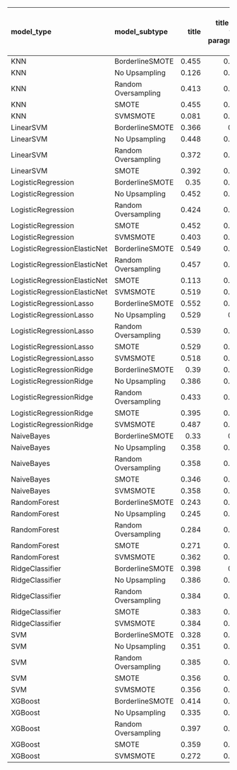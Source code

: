 | model_type                   | model_subtype       |   title |   title and first paragraph |   title and 5 sentences | title and 10 sentences   |   title and first sentence each paragraph |   raw text |
|:-----------------------------|:--------------------|--------:|----------------------------:|------------------------:|:-------------------------|------------------------------------------:|-----------:|
| KNN                          | BorderlineSMOTE     |   0.455 |                       0.041 |                   0.298 | 0.362                    |                                     0.399 |      0.304 |
| KNN                          | No Upsampling       |   0.126 |                       0.342 |                   0.321 | 0.395                    |                                     0.484 |      0.317 |
| KNN                          | Random Oversampling |   0.413 |                       0.044 |                   0.274 | 0.371                    |                                     0.375 |      0.314 |
| KNN                          | SMOTE               |   0.455 |                       0.338 |                   0.163 | 0.426                    |                                     0.372 |      0.027 |
| KNN                          | SVMSMOTE            |   0.081 |                       0.173 |                   0.297 | 0.400                    |                                     0.34  |      0.303 |
| LinearSVM                    | BorderlineSMOTE     |   0.366 |                       0.41  |                   0.376 | 0.406                    |                                     0.452 |      0.459 |
| LinearSVM                    | No Upsampling       |   0.448 |                       0.406 |                   0.347 | 0.396                    |                                     0.397 |      0.398 |
| LinearSVM                    | Random Oversampling |   0.372 |                       0.361 |                   0.342 | 0.444                    |                                     0.457 |      0.471 |
| LinearSVM                    | SMOTE               |   0.392 |                       0.424 |                   0.371 | 0.387                    |                                     0.506 |      0.398 |
| LogisticRegression           | BorderlineSMOTE     |   0.35  |                       0.376 |                   0.335 | 0.355                    |                                     0.38  |      0.401 |
| LogisticRegression           | No Upsampling       |   0.452 |                       0.377 |                   0.335 | 0.349                    |                                     0.407 |      0.368 |
| LogisticRegression           | Random Oversampling |   0.424 |                       0.286 |                   0.316 | 0.378                    |                                     0.335 |      0.446 |
| LogisticRegression           | SMOTE               |   0.452 |                       0.372 |                   0.365 | 0.371                    |                                     0.453 |      0.397 |
| LogisticRegression           | SVMSMOTE            |   0.403 |                       0.424 |                   0.436 | 0.363                    |                                     0.366 |      0.391 |
| LogisticRegressionElasticNet | BorderlineSMOTE     |   0.549 |                       0.437 |                   0.447 | 0.411                    |                                     0.397 |      0.396 |
| LogisticRegressionElasticNet | Random Oversampling |   0.457 |                       0.459 |                   0.351 | 0.363                    |                                     0.365 |      0.457 |
| LogisticRegressionElasticNet | SMOTE               |   0.113 |                       0.409 |                   0.461 | 0.384                    |                                     0.368 |      0.461 |
| LogisticRegressionElasticNet | SVMSMOTE            |   0.519 |                       0.449 |                   0.455 | 0.314                    |                                     0.368 |      0.408 |
| LogisticRegressionLasso      | BorderlineSMOTE     |   0.552 |                       0.326 |                   0.289 | 0.388                    |                                     0.336 |      0.388 |
| LogisticRegressionLasso      | No Upsampling       |   0.529 |                       0.38  |                   0.303 | 0.414                    |                                     0.358 |      0.464 |
| LogisticRegressionLasso      | Random Oversampling |   0.539 |                       0.331 |                   0.324 | 0.405                    |                                     0.28  |      0.426 |
| LogisticRegressionLasso      | SMOTE               |   0.529 |                       0.385 |                   0.387 | 0.381                    |                                     0.281 |      0.446 |
| LogisticRegressionLasso      | SVMSMOTE            |   0.518 |                       0.341 |                   0.362 | 0.361                    |                                     0.319 |      0.437 |
| LogisticRegressionRidge      | BorderlineSMOTE     |   0.39  |                       0.455 |                   0.41  | 0.380                    |                                     0.425 |      0.47  |
| LogisticRegressionRidge      | No Upsampling       |   0.386 |                       0.457 |                   0.447 | 0.399                    |                                     0.417 |      0.482 |
| LogisticRegressionRidge      | Random Oversampling |   0.433 |                       0.482 |                   0.375 | 0.422                    |                                     0.404 |      0.477 |
| LogisticRegressionRidge      | SMOTE               |   0.395 |                       0.444 |                   0.509 | 0.392                    |                                     0.501 |      0.426 |
| LogisticRegressionRidge      | SVMSMOTE            |   0.487 |                       0.357 |                   0.391 | 0.288                    |                                     0.446 |      0.471 |
| NaiveBayes                   | BorderlineSMOTE     |   0.33  |                       0.42  |                   0.419 | 0.416                    |                                     0.405 |      0.567 |
| NaiveBayes                   | No Upsampling       |   0.358 |                       0.421 |                   0.396 | 0.438                    |                                     0.54  |      0.49  |
| NaiveBayes                   | Random Oversampling |   0.358 |                       0.421 |                   0.405 | 0.437                    |                                     0.54  |      0.552 |
| NaiveBayes                   | SMOTE               |   0.346 |                       0.418 |                   0.476 | 0.453                    |                                     0.356 |      0.49  |
| NaiveBayes                   | SVMSMOTE            |   0.358 |                       0.421 |                   0.49  | 0.450                    |                                     0.485 |      0.524 |
| RandomForest                 | BorderlineSMOTE     |   0.243 |                       0.198 |                   0.242 | 0.416                    |                                     0.409 |      0.325 |
| RandomForest                 | No Upsampling       |   0.245 |                       0.246 |                   0.313 | 0.363                    |                                     0.402 |      0.409 |
| RandomForest                 | Random Oversampling |   0.284 |                       0.337 |                   0.289 | 0.366                    |                                     0.358 |      0     |
| RandomForest                 | SMOTE               |   0.271 |                       0.211 |                   0.229 | 0.346                    |                                     0.209 |      0.343 |
| RandomForest                 | SVMSMOTE            |   0.362 |                       0.204 |                   0.146 | 0.357                    |                                     0.238 |      0.457 |
| RidgeClassifier              | BorderlineSMOTE     |   0.398 |                       0.43  |                   0.399 | 0.441                    |                                     0.449 |      0.371 |
| RidgeClassifier              | No Upsampling       |   0.386 |                       0.411 |                   0.382 | 0.408                    |                                     0.448 |      0.407 |
| RidgeClassifier              | Random Oversampling |   0.384 |                       0.381 |                   0.445 | 0.419                    |                                     0.448 |      0.434 |
| RidgeClassifier              | SMOTE               |   0.383 |                       0.359 |                   0.382 | 0.409                    |                                     0.446 |      0.492 |
| RidgeClassifier              | SVMSMOTE            |   0.384 |                       0.384 |                   0.42  | 0.414                    |                                     0.428 |      0.422 |
| SVM                          | BorderlineSMOTE     |   0.328 |                       0.391 |                   0.383 | 0.477                    |                                     0.526 |      0.498 |
| SVM                          | No Upsampling       |   0.351 |                       0.454 |                   0.498 | **0.597**                |                                     0.474 |      0.462 |
| SVM                          | Random Oversampling |   0.385 |                       0.405 |                   0.49  | 0.454                    |                                     0.474 |      0.474 |
| SVM                          | SMOTE               |   0.356 |                       0.395 |                   0.433 | 0.497                    |                                     0.474 |      0.472 |
| SVM                          | SVMSMOTE            |   0.356 |                       0.474 |                   0.429 | 0.488                    |                                     0.46  |      0.555 |
| XGBoost                      | BorderlineSMOTE     |   0.414 |                       0.328 |                   0.28  | 0.337                    |                                     0.4   |      0.35  |
| XGBoost                      | No Upsampling       |   0.335 |                       0.255 |                   0.26  | 0.385                    |                                     0.393 |      0.399 |
| XGBoost                      | Random Oversampling |   0.397 |                       0.264 |                   0.354 | 0.367                    |                                     0.35  |      0.452 |
| XGBoost                      | SMOTE               |   0.359 |                       0.249 |                   0.312 | 0.343                    |                                     0.399 |      0.47  |
| XGBoost                      | SVMSMOTE            |   0.272 |                       0.234 |                   0.316 | 0.296                    |                                     0.394 |      0.406 |